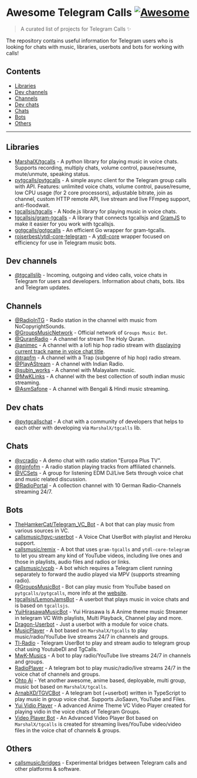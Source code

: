 # Awesome Telegram Calls [![Awesome](https://awesome.re/badge.svg)](https://awesome.re)

> A curated list of projects for Telegram Calls ✨

The repository contains useful information for Telegram users who is looking for chats with music, libraries, userbots and bots for working with calls! 

## Contents

- [Libraries](#libraries)
- [Dev channels](#dev-channels)
- [Channels](#channels)
- [Dev chats](#dev-chats)
- [Chats](#chats)
- [Bots](#bots)
- [Others](#others)

---

## Libraries

- [MarshalX/tgcalls](https://github.com/MarshalX/tgcalls) - A python library for playing music in voice chats. Supports recording, multiply chats, volume control, pause/resume, mute/unmute, speaking status.
- [pytgcalls/pytgcalls](https://github.com/pytgcalls/pytgcalls) - A simple async client for the Telegram group calls with API. Features: unlimited voice chats, volume control, pause/resume, low CPU usage (for 2 core processors), adjustable bitrate, join as channel, custom HTTP remote API, live stream and live FFmpeg support, anti-floodwait.
- [tgcallsjs/tgcalls](https://github.com/tgcallsjs/tgcalls) - A Node.js library for playing music in voice chats.
- [tgcallsjs/gram-tgcalls](https://github.com/tgcallsjs/gram-tgcalls) - A library that connects tgcallsjs and [GramJS](https://github.com/gram-js/gramjs) to make it easier for you work with tgcallsjs.
- [gotgcalls/gotgcalls](https://github.com/gotgcalls/gotgcalls) - An efficient Go wrapper for gram-tgcalls.
- [rojserbest/ytdl-core-telegram](https://github.com/rojserbest/ytdl-core-telegram) - A [ytdl-core](https://github.com/fent/node-ytdl-core) wrapper focused on efficiency for use in Telegram music bots.

## Dev channels

- [@tgcallslib](https://t.me/tgcallslib) - Incoming, outgoing and video calls, voice chats in Telegram for users and developers. Information about chats, bots. libs and Telegram updates.

## Channels

- [@RadioInTG](https://t.me/radiointg?voicechat) - Radio station in the channel with music from NoCopyrightSounds.
- [@GroupsMusicNetwork](https://t.me/GroupsMusicNetwork) - Official network of `Groups Music Bot`.
- [@QuranRadio](https://t.me/QuranRadio?voicechat) - A channel for stream The Holy Quran.
- [@animec](https://t.me/animec?voicechat) - A channel with a lofi hip hop radio stream with [displaying current track name in voice chat title](https://user-images.githubusercontent.com/50372801/117834972-9ce9fd00-b245-11eb-8189-526b98d14b00.png).
- [@trapfm](https://t.me/trapfm?voicechat) - A channel with a Trap (subgenre of hip hop) radio stream.
- [@PlayAStream](https://t.me/PlayAStream) - A channel with Indian Radio.
- [@subin_works](https://t.me/subin_works?voicechat) - A channel with Malayalam music.
- [@MwKLinks](https://t.me/MwKLinks?voicechat) - A channel with the best collection of south indian music streaming.
- [@AsmSafone](https://t.me/AsmSafone?voicechat) - A channel with Bengali & Hindi music streaming.

## Dev chats

- [@pytgcallschat](https://t.me/tgcallschat) - A chat with a community of developers that helps to each other with developing via `MarshalX/tgcalls` lib.

## Chats

- [@vcradio](https://t.me/vcradio?voicechat) - A demo chat with radio station "Europa Plus TV".
- [@tginfofm](https://t.me/tginfofm?voicechat) - A radio station playing tracks from affiliated channels.
- [@VCSets](https://t.me/VCSets?voicechat) - A group for listening EDM DJ/Live Sets through voice chat and music related discussion.
- [@RadioPortal](https://t.me/RadioPortal) - A collection channel with 10 German Radio-Channels streaming 24/7.

## Bots

- [TheHamkerCat/Telegram_VC_Bot](https://github.com/thehamkercat/Telegram_VC_Bot) - A bot that can play music from various sources in VC.
- [callsmusic/tgvc-userbot](https://github.com/callsmusic/tgvc-userbot) - A Voice Chat UserBot with playlist and Heroku support.
- [callsmusic/remix](https://github.com/callsmusic/remix) - A bot that uses `gram-tgcalls` and `ytdl-core-telegram` to let you stream any kind of YouTube videos, including live ones and those in playlists, audio files and radios or links.
- [callsmusic/vcpb](https://github.com/callsmusic/vcpb) - A bot which requires a Telegram client running separately to forward the audio played via MPV (supports streaming radio).
- [@GroupsMusicBot](https://t.me/GroupsMusicBot) - Bot can play music from YouTube based on `pytgcalls/pytgcalls`, more info at the [website](https://skivee-cdn.tappo03.it/).
- [tgcallsjs/LemonJamsBot](https://github.com/tgcallsjs/LemonJamsBot) - A userbot that plays music in voice chats and is based on `tgcallsjs`.
- [YuiHirasawaMusicBot](https://github.com/Yeagerist-Music-Streamer-Bot-V3/YuiHirasawaMusicBot) - Yui Hirasawa Is A Anime theme music Streamer in telegram VC With playlists, Multi Playback, Channel play and more.
- [Dragon-Userbot](https://github.com/Dragon-Userbot/Dragon-Userbot) - Just a userbot with a module for voice chats.
- [MusicPlayer](https://github.com/subinps/MusicPlayer) - A bot based on `MarshalX/tgcalls` to play music/radio/YouTube live streams 24/7 in channels and groups.
- [Tl-Radio](https://github.com/nitanmarcel/tl_radio) - Telegram UserBot to play and stream audio to telegram group chat using YoutubeDl and TgCalls.
- [MwK-Musics](https://github.com/shamilhabeebnelli/MwK-Musics) - A bot to play radio/YouTube live streams 24/7 in channels and groups.
- [RadioPlayer](https://github.com/AsmSafone/RadioPlayer) - A telegram bot to play music/radio/live streams 24/7 in the voice chat of channels and groups.
- [Ohto Ai](https://github.com/Zack-Bloodshot/Ohto-Ai) - Yet another awesome, anime based, deployable, multi group, music bot based on `MarshalX/tgcalls`.
- [ArnabXD/TGVCBot](https://github.com/ArnabXD/TGVCBot) - A telegram bot (+userbot) written in TypeScript to play music in group voice chat. Supports JioSaavn, YouTube and Files.
- [Yui Vidio Player](https://t.me/Yuividioplayerbot) - A advanced Anime Theme VC Video Player created for playing vidio in the voice chats of Telegram Groups.
- [Video Player Bot](https://github.com/AsmSafone/VideoPlayerBot) - An Advanced Video Player Bot based on `MarshalX/tgcalls` is created for streaming lives/YouTube video/video files in the voice chat of channels & groups.

## Others

- [callsmusic/bridges](https://github.com/callsmusic/bridges) - Experimental bridges between Telegram calls and other platforms & software.
